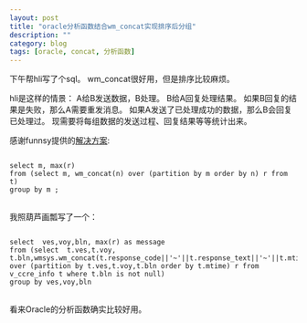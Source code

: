 ```yaml
---
layout: post
title: "oracle分析函数结合wm_concat实现排序后分组"
description: ""
category: blog
tags: [oracle, concat, 分析函数]
---
```

下午帮hli写了个sql。
wm_concat很好用，但是排序比较麻烦。

hli是这样的情景：
A给B发送数据，B处理。
B给A回复处理结果。
如果B回复的结果是失败，那么A需要重发消息。
如果A发送了已处理成功的数据，那么B会回复已处理过。
现需要将每组数据的发送过程、回复结果等等统计出来。

感谢funnsy提供的[解决方案](http://blog.csdn.net/funnsy/article/details/7479946):  
<pre>
<code>
select m, max(r)
from (select m, wm_concat(n) over (partition by m order by n) r from t)
group by m ;
</code>
</pre>

我照葫芦画瓢写了一个：  
<pre>
<code>
select  ves,voy,bln, max(r) as message
from (select  t.ves,t.voy, t.bln,wmsys.wm_concat(t.response_code||'~'||t.response_text||'~'||t.mtime) over (partition by t.ves,t.voy,t.bln order by t.mtime) r from v_ccre_info t where t.bln is not null)
group by ves,voy,bln
</code>
</pre>

看来Oracle的分析函数确实比较好用。
